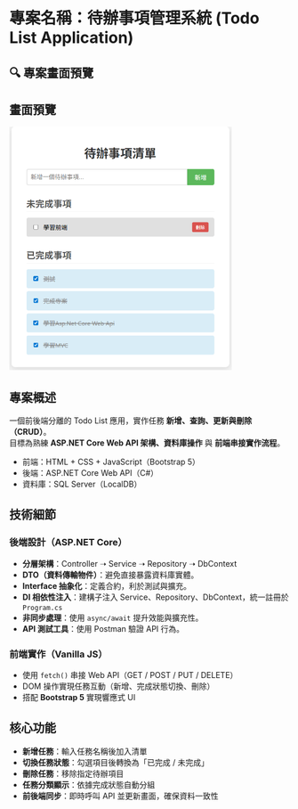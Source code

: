 # 專案名稱：待辦事項管理系統 (Todo List Application)

## 🔍 專案畫面預覽

## 畫面預覽

<img src="./images/todolist.png" alt="代辦事項畫面" width="400" />

## 專案概述

一個前後端分離的 Todo List 應用，實作任務 **新增、查詢、更新與刪除（CRUD）**。  
目標為熟練 **ASP.NET Core Web API 架構、資料庫操作** 與 **前端串接實作流程**。

- 前端：HTML + CSS + JavaScript（Bootstrap 5）
- 後端：ASP.NET Core Web API（C#）
- 資料庫：SQL Server（LocalDB）

## 技術細節

### 後端設計（ASP.NET Core）

- **分層架構**：Controller ➝ Service ➝ Repository ➝ DbContext
- **DTO（資料傳輸物件）**：避免直接暴露資料庫實體。
- **Interface 抽象化**：定義合約，利於測試與擴充。
- **DI 相依性注入**：建構子注入 Service、Repository、DbContext，統一註冊於 `Program.cs`
- **非同步處理**：使用 `async/await` 提升效能與擴充性。
- **API 測試工具**：使用 Postman 驗證 API 行為。

### 前端實作（Vanilla JS）

- 使用 `fetch()` 串接 Web API（GET / POST / PUT / DELETE）
- DOM 操作實現任務互動（新增、完成狀態切換、刪除）
- 搭配 **Bootstrap 5** 實現響應式 UI

## 核心功能

- **新增任務**：輸入任務名稱後加入清單
- **切換任務狀態**：勾選項目後轉換為「已完成 / 未完成」
- **刪除任務**：移除指定待辦項目
- **任務分類顯示**：依據完成狀態自動分組
- **前後端同步**：即時呼叫 API 並更新畫面，確保資料一致性
